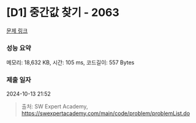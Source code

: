 # [D1] 중간값 찾기 - 2063 

[문제 링크](https://swexpertacademy.com/main/code/problem/problemDetail.do?contestProbId=AV5QPsXKA2UDFAUq) 

### 성능 요약

메모리: 18,632 KB, 시간: 105 ms, 코드길이: 557 Bytes

### 제출 일자

2024-10-13 21:52



> 출처: SW Expert Academy, https://swexpertacademy.com/main/code/problem/problemList.do